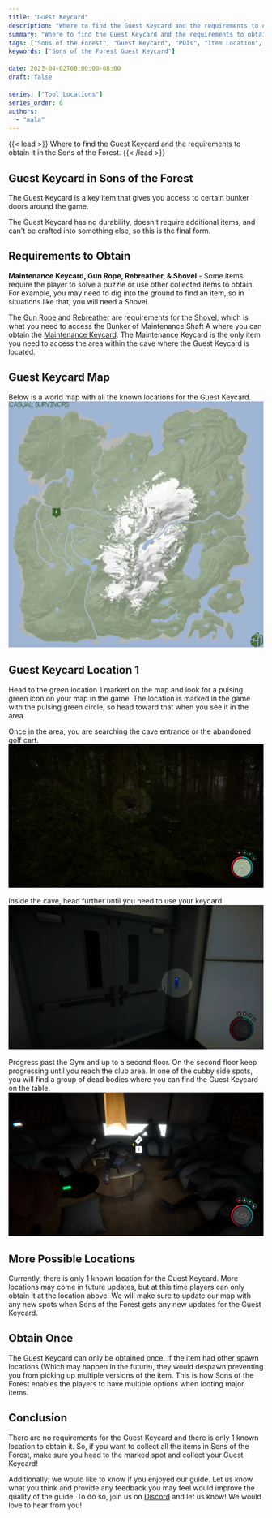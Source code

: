 ```yaml
---
title: "Guest Keycard"
description: "Where to find the Guest Keycard and the requirements to obtain it in the Sons of the Forest."
summary: "Where to find the Guest Keycard and the requirements to obtain it. Click here to learn more about it!"
tags: ["Sons of the Forest", "Guest Keycard", "POIs", "Item Location", "Map"]
keywords: ["Sons of the Forest Guest Keycard"]

date: 2023-04-02T00:00:00-08:00
draft: false

series: ["Tool Locations"]
series_order: 6
authors:
  - "mala"
---
```


{{< lead >}}
Where to find the Guest Keycard and the requirements to obtain it in the Sons of the Forest.
{{< /lead >}}

## Guest Keycard in Sons of the Forest
The Guest Keycard is a key item that gives you access to certain bunker doors around the game. 

The Guest Keycard has no durability, doesn't require additional items, and can't be crafted into something else, so this is the final form.

## Requirements to Obtain
**Maintenance Keycard, Gun Rope, Rebreather, & Shovel** - Some items require the player to solve a puzzle or use other collected items to obtain. For example, you may need to dig into the ground to find an item, so in situations like that, you will need a Shovel. 

The [Gun Rope](/sons-of-the-forest/guides/rope-gun/) and [Rebreather](/sons-of-the-forest/guides/rebreather/) are requirements for the [Shovel](/sons-of-the-forest/guides/shovel/), which is what you need to access the Bunker of Maintenance Shaft A where you can obtain the [Maintenance Keycard](/sons-of-the-forest/guides/maintenance-keycard/). The Maintenance Keycard is the only item you need to access the area within the cave where the Guest Keycard is located.

## Guest Keycard Map
Below is a world map with all the known locations for the Guest Keycard.
![Sons of the Forest Guest Keycard Location](img/map.webp)

## Guest Keycard Location 1
Head to the green location 1 marked on the map and look for a pulsing green icon on your map in the game. The location is marked in the game with the pulsing green circle, so head toward that when you see it in the area.

Once in the area, you are searching the cave entrance or the abandoned golf cart.
![Sons of the Forest Guest Keycard Cave Entrance](img/cave_entrance.webp)

Inside the cave, head further until you need to use your keycard.
![Sons of the Forest Guest Keycard, Keycard Entrance](img/keycard_entrance.webp)

Progress past the Gym and up to a second floor. On the second floor keep progressing until you reach the club area. In one of the cubby side spots, you will find a group of dead bodies where you can find the Guest Keycard on the table.
![Sons of the Forest Guest Keycard on Table](featured.webp)

## More Possible Locations
Currently, there is only 1 known location for the Guest Keycard. More locations may come in future updates, but at this time players can only obtain it at the location above.
We will make sure to update our map with any new spots when Sons of the Forest gets any new updates for the Guest Keycard.

## Obtain Once
The Guest Keycard can only be obtained once. If the item had other spawn locations (Which may happen in the future), they would despawn preventing you from picking up multiple versions of the item. This is how Sons of the Forest enables the players to have multiple options when looting major items. 

## Conclusion
There are no requirements for the Guest Keycard and there is only 1 known location to obtain it. So, if you want to collect all the items in Sons of the Forest, make sure you head to the marked spot and collect your Guest Keycard!

Additionally; we would like to know if you enjoyed our guide. Let us know what you think and provide any feedback you may feel would improve the quality of the guide. To do so, join us on [Discord](https://discord.gg/ZXp93XsKnN) and let us know! We would love to hear from you! 